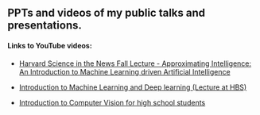 ## PPTs and videos of my public talks and presentations.

#### Links to YouTube videos:
- [Harvard Science in the News Fall Lecture - Approximating Intelligence: An Introduction to Machine Learning driven Artificial Intelligence](https://www.youtube.com/watch?v=9Hh1pFQY1Wo)

- [Introduction to Machine Learning and Deep learning (Lecture at HBS)](https://www.youtube.com/watch?v=lsizZGqDszc)

- [Introduction to Computer Vision for high school students](https://www.youtube.com/watch?v=rO3yP4ftB3U)
